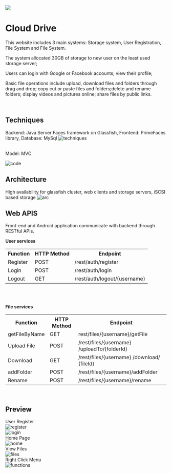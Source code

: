![](imgs/logo.png)

# Cloud Drive

<p>This website includes 3 main systems:  Storage system, User Registration, File System and File System. </p>

<p>The system allocated 30GB of storage to new user on the least used storage server;</p>
<p>Users can login with Google or Facebook accounts; view their profile; </p>

<p>Basic file operations include upload, download files and folders through drag and drop; copy cut or paste files and folders;delete and rename folders; display videos and pictures online; share files by public links. </p>
<br/>

Techniques
--------------
Backend: Java Server Faces framework on Glassfish, Frontend: PrimeFaces library, Database: MySql
![techniques](/imgs/stack.png)

<br/>
Model: MVC

![code](imgs/Picture1.png)
<br/>

Architecture
------------
High availability for glassfish cluster, web clients and storage servers, iSCSI based storage
![arc](/imgs/arc.png)
<br/>

Web APIS
------------
<p>Front-end and Android application communicate with backend through RESTful APIs.</p>

**User services**
<br/>
<table>
    <tr>
        <th>Function</th>
        <th>HTTP Method</th>
        <th>Endpoint</th>
    </tr>
    <tr>
        <td>Register</td>
        <td>POST</td>
        <td>/rest/auth/register</td>
    </tr>
    <tr>
        <td>Login</td>
        <td>POST</td>
        <td>/rest/auth/login</td>
    </tr>
    <tr>
        <td>Logout</td>
        <td>GET</td>
        <td>/rest/auth/logout/{username}</td>
    </tr>
</table>

<br/>
<br/>

**File services**
<table>
    <tr>
        <th>Function</th>
        <th>HTTP Method</th>
        <th>Endpoint</th>
    </tr>
    <tr>
        <td>getFileByName</td>
        <td>GET</td>
        <td>rest/files/{username}/getFile</td>
    </tr>
    <tr>
        <td>Upload File</td>
        <td>POST</td>
        <td>/rest/files/{username} /uploadTo/{folderId}</td>
    </tr>
    <tr>
        <td>Download</td>
        <td>GET</td>
        <td>/rest/files/{username} /download/ {fileId}</td>
    </tr>
    <tr>
        <td>addFolder</td>
        <td>POST</td>
        <td>/rest/files/{username}/addFolder</td>
    </tr>
    <tr>
        <td>Rename</td>
        <td>POST</td>
        <td>/rest/files/{username}/rename</td>
    </tr>
</table>

<br/>

Preview
------------
User Register
<br/>
![register](imgs/register.png)
<br/>
![login](imgs/login.png)
<br/>
Home Page
<br/>
![home](imgs/home.png)
<br/>
View Files
<br/>
![files](/imgs/files.png)
<br/>
Right Click Menu
<br/>
![functions](/imgs/menu.png)



